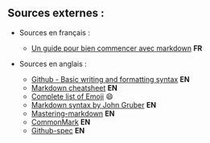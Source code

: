 ## Sources externes : 
* Sources en français :
  * [Un guide pour bien commencer avec markdown](https://blog.wax-o.com/2014/04/tutoriel-un-guide-pour-bien-commencer-avec-markdown/) **FR**  

* Sources en anglais :
  * [Github - Basic writing and formatting syntax](https://help.github.com/en/github/writing-on-github/basic-writing-and-formatting-syntax) **EN**  
  * [Markdown cheatsheet](https://www.markdownguide.org/cheat-sheet/)  **EN**
  * [Complete list of Emoji](https://gist.github.com/rxaviers/7360908) :smile: 
  * [Markdown syntax by John Gruber](https://daringfireball.net/projects/markdown/syntax#precode) **EN**
  * [Mastering-markdown](https://guides.github.com/features/mastering-markdown) **EN**
  * [CommonMark](https://commonmark.org/help/) **EN**
  * [Github-spec](https://github.com/commonmark/commonmark-spec/issues/399) **EN**
